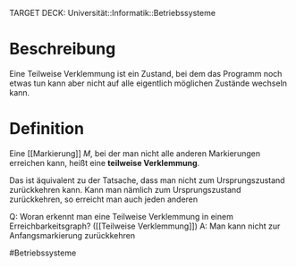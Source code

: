 TARGET DECK: Universität::Informatik::Betriebssysteme

# Beschreibung
Eine Teilweise Verklemmung ist ein Zustand, bei dem das Programm noch etwas tun kann aber nicht auf alle eigentlich möglichen Zustände wechseln kann.

# Definition
Eine [[Markierung]] $M$, bei der man nicht alle anderen Markierungen erreichen kann, heißt eine **teilweise Verklemmung**.

Das ist äquivalent zu der Tatsache, dass man nicht zum Ursprungszustand zurückkehren kann. Kann man nämlich zum Ursprungszustand zurückkehren, so erreicht man auch jeden anderen

Q: Woran erkennt man eine Teilweise Verklemmung in einem Erreichbarkeitsgraph? ([[Teilweise Verklemmung]])
A: Man kann nicht zur Anfangsmarkierung zurückkehren
<!--ID: 1642897215455-->



#Betriebssysteme 